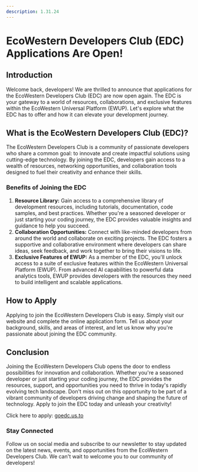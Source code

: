 ```yaml
---
description: 1.31.24
---
```


# EcoWestern Developers Club (EDC) Applications Are Open!

## **Introduction**&#x20;

Welcome back, developers! We are thrilled to announce that applications for the EcoWestern Developers Club (EDC) are now open again. The EDC is your gateway to a world of resources, collaborations, and exclusive features within the EcoWestern Universal Platform (EWUP). Let's explore what the EDC has to offer and how it can elevate your development journey.

## **What is the EcoWestern Developers Club (EDC)?**&#x20;

The EcoWestern Developers Club is a community of passionate developers who share a common goal: to innovate and create impactful solutions using cutting-edge technology. By joining the EDC, developers gain access to a wealth of resources, networking opportunities, and collaboration tools designed to fuel their creativity and enhance their skills.

### **Benefits of Joining the EDC**

1. **Resource Library:** Gain access to a comprehensive library of development resources, including tutorials, documentation, code samples, and best practices. Whether you're a seasoned developer or just starting your coding journey, the EDC provides valuable insights and guidance to help you succeed.
2. **Collaboration Opportunities:** Connect with like-minded developers from around the world and collaborate on exciting projects. The EDC fosters a supportive and collaborative environment where developers can share ideas, seek feedback, and work together to bring their visions to life.
3. **Exclusive Features of EWUP:** As a member of the EDC, you'll unlock access to a suite of exclusive features within the EcoWestern Universal Platform (EWUP). From advanced AI capabilities to powerful data analytics tools, EWUP provides developers with the resources they need to build intelligent and scalable applications.

## **How to Apply**&#x20;

Applying to join the EcoWestern Developers Club is easy. Simply visit our website and complete the online application form. Tell us about your background, skills, and areas of interest, and let us know why you're passionate about joining the EDC community.

## **Conclusion**

Joining the EcoWestern Developers Club opens the door to endless possibilities for innovation and collaboration. Whether you're a seasoned developer or just starting your coding journey, the EDC provides the resources, support, and opportunities you need to thrive in today's rapidly evolving tech landscape. Don't miss out on this opportunity to be part of a vibrant community of developers driving change and shaping the future of technology. Apply to join the EDC today and unleash your creativity!

Click here to apply: [goedc.us.to](https://freedns.afraid.org/subdomain/edit.php?data\_id=22392093\&action=redirect)

### **Stay Connected**&#x20;

Follow us on social media and subscribe to our newsletter to stay updated on the latest news, events, and opportunities from the EcoWestern Developers Club. We can't wait to welcome you to our community of developers!
